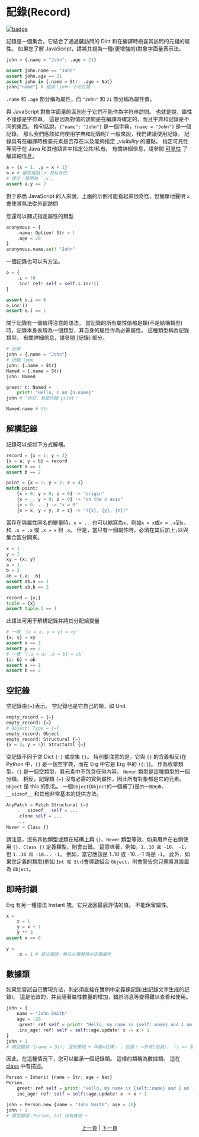# 記錄(Record)

[![badge](https://img.shields.io/endpoint.svg?url=https%3A%2F%2Fgezf7g7pd5.execute-api.ap-northeast-1.amazonaws.com%2Fdefault%2Fsource_up_to_date%3Fowner%3Derg-lang%26repos%3Derg%26ref%3Dmain%26path%3Ddoc/EN/syntax/13_record.md%26commit_hash%3D51de3c9d5a9074241f55c043b9951b384836b258)](https://gezf7g7pd5.execute-api.ap-northeast-1.amazonaws.com/default/source_up_to_date?owner=erg-lang&repos=erg&ref=main&path=doc/EN/syntax/13_record.md&commit_hash=51de3c9d5a9074241f55c043b9951b384836b258)

記錄是一個集合，它結合了通過鍵訪問的 Dict 和在編譯時檢查其訪問的元組的屬性。
如果您了解 JavaScript，請將其視為一種(更增強的)對象字面量表示法。

```python
john = {.name = "John"; .age = 21}

assert john.name == "John"
assert john.age == 21
assert john in {.name = Str; .age = Nat}
john["name"] # 錯誤：john 不可訂閱
```

`.name` 和 `.age` 部分稱為屬性，而 `"John"` 和 `21` 部分稱為屬性值。

與 JavaScript 對象字面量的區別在于它們不能作為字符串訪問。 也就是說，屬性不僅僅是字符串。
這是因為對值的訪問是在編譯時確定的，而且字典和記錄是不同的東西。 換句話說，`{"name": "John"}` 是一個字典，`{name = "John"}` 是一個記錄。
那么我們應該如何使用字典和記錄呢?
一般來說，我們建議使用記錄。 記錄具有在編譯時檢查元素是否存在以及能夠指定 __visibility_ 的優點。
指定可見性等同于在 Java 和其他語言中指定公共/私有。 有關詳細信息，請參閱 [可見性](./15_visibility.md) 了解詳細信息。

```python
a = {x = 1; .y = x + 1}
a.x # 屬性錯誤：x 是私有的
# 提示：聲明為 `.x`。
assert a.y == 2
```

對于熟悉 JavaScript 的人來說，上面的示例可能看起來很奇怪，但簡單地聲明 `x` 會使其無法從外部訪問

您還可以顯式指定屬性的類型

```python
anonymous = {
    .name: Option! Str = !
    .age = 20
}
anonymous.name.set! "John"
```

一個記錄也可以有方法。

```python
o = {
    .i = !0
    .inc! ref! self = self.i.inc!()
}

assert o.i == 0
o.inc!()
assert o.i == 1
```

關于記錄有一個值得注意的語法。 當記錄的所有屬性值都是類(不是結構類型)時，記錄本身表現為一個類型，其自身的屬性作為必需屬性。
這種類型稱為記錄類型。 有關詳細信息，請參閱 [記錄] 部分。

```python
# 記錄
john = {.name = "John"}
# 記錄 type
john: {.name = Str}
Named = {.name = Str}
john: Named

greet! n: Named =
    print! "Hello, I am {n.name}"
john # "你好，我是約翰 print！

Named.name # Str
```

## 解構記錄

記錄可以按如下方式解構。

```python
record = {x = 1; y = 2}
{x = a; y = b} = record
assert a == 1
assert b == 2

point = {x = 2; y = 3; z = 4}
match point:
    {x = 0; y = 0; z = 0} -> "origin"
    {x = _; y = 0; z = 0} -> "on the x axis"
    {x = 0; ...} -> "x = 0"
    {x = x; y = y; z = z} -> "({x}, {y}, {z})"
```

當存在與屬性同名的變量時，`x = ...`也可以縮寫為`x`，例如`x = x`或`x = .x`到`x`，和` .x = .x` 或 `.x = x` 到 `.x`。
但是，當只有一個屬性時，必須在其后加上`;`以與集合區分開來。

```python
x = 1
y = 2
xy = {x; y}
a = 1
b = 2
ab = {.a; .b}
assert ab.a == 1
assert ab.b == 2

record = {x;}
tuple = {x}
assert tuple.1 == 1
```

此語法可用于解構記錄并將其分配給變量

```python
# 一樣 `{x = x; y = y} = xy`
{x; y} = xy
assert x == 1
assert y == 2
# 一樣 `{.a = a; .b = b} = ab`
{a; b} = ab
assert a == 1
assert b == 2
```

## 空記錄

空記錄由`{=}`表示。 空記錄也是它自己的類，如 Unit

```python
empty_record = {=}
empty_record: {=}
# Object: Type = {=}
empty_record: Object
empty_record: Structural {=}
{x = 3; y = 5}: Structural {=}
```

空記錄不同于空 Dict `{:}` 或空集 `{}`。 特別要注意的是，它與 `{}` 的含義相反(在 Python 中，`{}` 是一個空字典，而在 Erg 中它是 Erg 中的 `!{:}`)。
作為枚舉類型，`{}` 是一個空類型，其元素中不包含任何內容。 `Never` 類型是這種類型的一個分類。
相反，記錄類 `{=}` 沒有必需的實例屬性，因此所有對象都是它的元素。 `Object` 是 this 的別名。
一個`Object`(`Object`的一個補丁)是`的一個元素。 __sizeof__` 和其他非常基本的提供方法。

```python
AnyPatch = Patch Structural {=}
    . __sizeof__ self = ...
    .clone self = ...
    ...
Never = Class {}
```

請注意，沒有其他類型或類在結構上與 `{}`、`Never` 類型等效，如果用戶在右側使用 `{}`、`Class {}` 定義類型，則會出錯。
這意味著，例如，`1..10 或 -10。 -1`，但 `1..10 和 -10... -1`。 例如，當它應該是 1..10 或 -10...-1 時是 `-1`。
此外，如果您定義的類型(例如 `Int 和 Str`)會導致組合 `Object`，則會警告您只需將其設置為 `Object`。

## 即時封鎖

Erg 有另一種語法 Instant 塊，它只返回最后評估的值。 不能保留屬性。

```python
x =
    x = 1
    y = x + 1
    y ** 3
assert x == 8

y =
    .x = 1 # 語法錯誤：無法在實體塊中定義屬性
```

## 數據類

如果您嘗試自己實現方法，則必須直接在實例中定義裸記錄(由記錄文字生成的記錄)。
這是低效的，并且隨著屬性數量的增加，錯誤消息等變得難以查看和使用。

```python
john = {
    name = "John Smith"
    age = !20
    .greet! ref self = print! "Hello, my name is {self::name} and I am {self::age} years old."
    .inc_age! ref! self = self::age.update! x -> x + 1
}
john + 1
# 類型錯誤：{name = Str; 沒有實現 + 年齡=詮釋； 。迎接！ =參考(自我)。 () => 無； inc_age！ =參考！ () => 無}, 整數
```

因此，在這種情況下，您可以繼承一個記錄類。 這樣的類稱為數據類。
這在 [class](./type/04_class.md) 中有描述。

```python
Person = Inherit {name = Str; age = Nat}
Person.
    greet! ref self = print! "Hello, my name is {self::name} and I am {self::age} years old."
    inc_age! ref! self = self::age.update! x -> x + 1

john = Person.new {name = "John Smith"; age = 20}
john + 1
# 類型錯誤：Person、Int 沒有實現 +
```

<p align='center'>
    <a href='./12_tuple.md'>上一頁</a> | <a href='./14_set.md'>下一頁</a>
</p>

